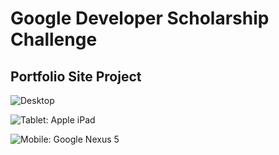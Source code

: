 # Google Developer Scholarship Challenge

## Portfolio Site Project

![Desktop](https://user-images.githubusercontent.com/21098450/37001181-57fdf31a-20ce-11e8-982d-b82f8c016fc1.PNG)

![Tablet: Apple iPad](https://user-images.githubusercontent.com/21098450/37000591-8fb8857e-20cc-11e8-9260-bf32e92bf18a.PNG)

![Mobile: Google Nexus 5](https://user-images.githubusercontent.com/21098450/37000608-994c2b36-20cc-11e8-9bd7-296f56b5fa18.PNG)

